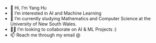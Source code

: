 - 👋 Hi, I’m Yang Hu
- 👀 I’m interested in AI and Machine Learning
- 🌱 I’m currently studying Mathematics and Computer Science at the University of New South Wales.
- 🤝🏼 I’m looking to collaborate on AI & ML Projects :)
- 📫 Reach me through my email @
